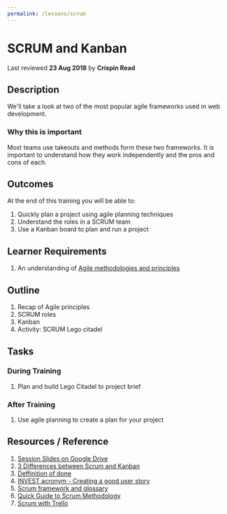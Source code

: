 ```yaml
---
permalink: /lessons/scrum
---
```

# SCRUM and Kanban
Last reviewed **23 Aug 2018** by **Crispin Read**

## Description
We'll take a look at two of the most popular agile frameworks used in web development.

### Why this is important
Most teams use takeouts and methods form these two frameworks. It is important to understand how they work independently and the pros and cons of each.

## Outcomes

At the end of this training you will be able to:
1. Quickly plan a project using agile planning techniques
1. Understand the roles in a SCRUM team
1. Use a Kanban board to plan and run a project

## Learner Requirements

1. An understanding of [Agile methodologies and principles](agile.md)

## Outline

1. Recap of Agile principles
1. SCRUM roles
1. Kanban
1. Activity: SCRUM Lego citadel

## Tasks

### During Training
1. Plan and build Lego Citadel to project brief

### After Training
1. Use agile planning to create a plan for your project

## Resources / Reference

1. [Session Slides on Google Drive](https://docs.google.com/presentation/d/144OOd--vU6GLMW-tHyAQhys_CfrMekW2ukTANby1K1k/edit#slide=id.g3fe5fa2066_0_9)
1. [3 Differences between Scrum and Kanban](https://www.cprime.com/2015/02/3-differences-between-scrum-and-kanban-you-need-to-know/)
1. [Deffinition of done](https://manifesto.co.uk/definition-done/)
1. [INVEST acronym - Creating a good user story](https://www.agilealliance.org/glossary/invest)
1. [Scrum framework and glossary](https://www.scrum.org/resources/what-is-scrum)
1. [Quick Guide to Scrum Methodology](https://www.projectmanager.com/blog/scrum-methodology)
1. [Scrum with Trello](https://blog.trello.com/beginners-guide-scrum-and-agile-project-management)
